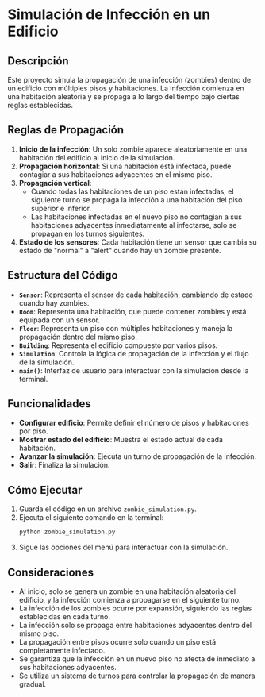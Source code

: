 # Simulación de Infección en un Edificio

## Descripción
Este proyecto simula la propagación de una infección (zombies) dentro de un edificio con múltiples pisos y habitaciones. La infección comienza en una habitación aleatoria y se propaga a lo largo del tiempo bajo ciertas reglas establecidas.

## Reglas de Propagación
1. **Inicio de la infección**: Un solo zombie aparece aleatoriamente en una habitación del edificio al inicio de la simulación.
2. **Propagación horizontal**: Si una habitación está infectada, puede contagiar a sus habitaciones adyacentes en el mismo piso.
3. **Propagación vertical**:
   - Cuando todas las habitaciones de un piso están infectadas, el siguiente turno se propaga la infección a una habitación del piso superior e inferior.
   - Las habitaciones infectadas en el nuevo piso no contagian a sus habitaciones adyacentes inmediatamente al infectarse, solo se propagan en los turnos siguientes.
4. **Estado de los sensores**: Cada habitación tiene un sensor que cambia su estado de "normal" a "alert" cuando hay un zombie presente.

## Estructura del Código
- **`Sensor`**: Representa el sensor de cada habitación, cambiando de estado cuando hay zombies.
- **`Room`**: Representa una habitación, que puede contener zombies y está equipada con un sensor.
- **`Floor`**: Representa un piso con múltiples habitaciones y maneja la propagación dentro del mismo piso.
- **`Building`**: Representa el edificio compuesto por varios pisos.
- **`Simulation`**: Controla la lógica de propagación de la infección y el flujo de la simulación.
- **`main()`**: Interfaz de usuario para interactuar con la simulación desde la terminal.

## Funcionalidades
- **Configurar edificio**: Permite definir el número de pisos y habitaciones por piso.
- **Mostrar estado del edificio**: Muestra el estado actual de cada habitación.
- **Avanzar la simulación**: Ejecuta un turno de propagación de la infección.
- **Salir**: Finaliza la simulación.

## Cómo Ejecutar
1. Guarda el código en un archivo `zombie_simulation.py`.
2. Ejecuta el siguiente comando en la terminal:
   ```sh
   python zombie_simulation.py
   ```
3. Sigue las opciones del menú para interactuar con la simulación.

## Consideraciones
- Al inicio, solo se genera un zombie en una habitación aleatoria del edificio, y la infección comienza a propagarse en el siguiente turno.
- La infección de los zombies ocurre por expansión, siguiendo las reglas establecidas en cada turno.
- La infección solo se propaga entre habitaciones adyacentes dentro del mismo piso.
- La propagación entre pisos ocurre solo cuando un piso está completamente infectado.
- Se garantiza que la infección en un nuevo piso no afecta de inmediato a sus habitaciones adyacentes.
- Se utiliza un sistema de turnos para controlar la propagación de manera gradual.


